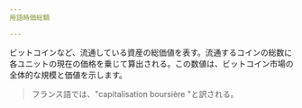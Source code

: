 ```yaml
---
用語時価総額

---
```

ビットコインなど、流通している資産の総価値を表す。流通するコインの総数に各ユニットの現在の価格を乗じて算出される。この数値は、ビットコイン市場の全体的な規模と価値を示します。

> フランス語では、"capitalisation boursière "と訳される。